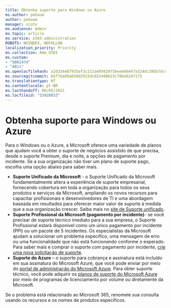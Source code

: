 ```yaml
---
title: Obtenha suporte para Windows ou Azure
ms.author: pebaum
author: pebaum
manager: scotv
ms.audience: Admin
ms.topic: article
ms.service: o365-administration
ROBOTS: NOINDEX, NOFOLLOW
localization_priority: Priority
ms.collection: Adm_O365
ms.custom:
- "9002474"
- "4811"
ms.openlocfilehash: a2d334487935af3c211a405920756ee446447a324dc395b7dcca253675ca9088
ms.sourcegitcommit: b5f7da89a650d2915dc652449623c78be6247175
ms.translationtype: HT
ms.contentlocale: pt-BR
ms.lasthandoff: 08/05/2021
ms.locfileid: "53928033"
---
```

# <a name="get-support-for-windows-or-azure"></a>Obtenha suporte para Windows ou Azure

Para o Windows ou o Azure, a Microsoft oferece uma variedade de planos que ajudam você a obter o suporte de negócios assistido de que precisa, desde o suporte Premium, dia e noite, a opções de pagamento por incidente. Se a sua organização não tiver um plano de suporte pago, escolha uma opção abaixo para saber mais.

- **Suporte Unificado da Microsoft** - o Suporte Unificado da Microsoft fundamentalmente altera a experiência de suporte empresarial, fornecendo cobertura em toda a organização para todos os seus produtos e serviços da Microsoft, ampliando os novos recursos para capacitar profissionais e desenvolvedores de TI e uma abordagem baseada em resultados para oferecer maior valor de suporte à medida que a sua organização crescer. Saiba mais no [site de Suporte unificado](https://aka.ms/unified-support).
- **Suporte Profissional da Microsoft (pagamento por incidente)**- se você precisar de suporte técnico imediato para a sua empresa, o Suporte Profissional estará disponível como um único pagamento por incidente (PPI) ou um pacote de 5 incidentes. Os especialistas da Microsoft ajudam a solucionar um problema específico, uma mensagem de erro ou uma funcionalidade que não está funcionando conforme o esperado. Para saber mais e comprar o suporte com pagamento por incidente, [crie uma nova solicitação de suporte](https://support.microsoft.com/supportforbusiness/productselection).
- **Suporte do Azure** – o suporte para cobrança e assinatura está incluído em sua assinatura do Microsoft Azure, que você pode enviar por meio do [portal de administração do Microsoft Azure](https://portal.azure.com/). Para obter suporte técnico, você pode adquirir os [planos de suporte do Microsoft Azure](https://azure.microsoft.com/support/plans/) por meio de programas de licenciamento por volume ou diretamente da Microsoft.

Se o problema está relacionado ao Microsoft 365, renomeie sua consulta usando os recursos e os nomes de produtos específicos.
